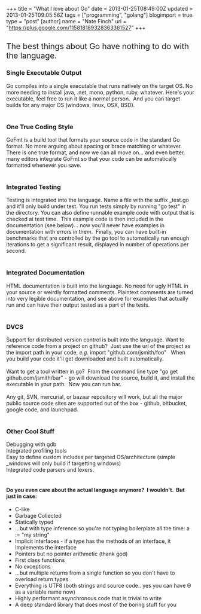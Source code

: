 +++
title = "What I love about Go"
date = 2013-01-25T08:49:00Z
updated = 2013-01-25T09:05:56Z
tags = ["programming", "golang"]
blogimport = true 
type = "post"
[author]
	name = "Nate Finch"
	uri = "https://plus.google.com/115818189328363361527"
+++

<h2><span style="font-weight: normal;">The best things about Go have nothing to do with the language.</span></h2><h3>Single Executable Output</h3>Go compiles into a single executable that runs natively on the target OS. No more needing to install java, .net, mono, python, ruby, whatever. Here's your executable, feel free to run it like a normal person. &nbsp;And you can target builds for any major OS (windows, linux, OSX, BSD).<br /><br /><h3>One True Coding Style</h3>GoFmt is a build tool that formats your source code in the standard Go format. No more arguing about spacing or brace matching or whatever. There is one true format, and now we can all move on... and even better, many editors integrate GoFmt so that your code can be automatically formatted whenever you save.<br /><br /><h3>Integrated Testing</h3>Testing is integrated into the language. Name a file with the suffix _test.go and it'll only build under test. You run tests simply by running "go test" in the directory. You can also define runnable example code with output that is checked at test time. &nbsp;This example code is then included in the documentation (see below)... now you'll never have examples in documentation with errors in them. &nbsp;Finally, you can have built-in benchmarks that are controlled by the go tool to automatically run enough iterations to get a significant result, displayed in number of operations per second.<br /><br /><h3>Integrated Documentation</h3>HTML documentation is built into the language. No need for ugly HTML in your source or weirdly formatted comments. Plaintext comments are turned into very legible documentation, and see above for examples that actually run and can have their output tested as a part of the tests.<br /><br /><h3>DVCS</h3>Support for distributed version control is built into the language. Want to reference code from a project on github? &nbsp;Just use the url of the project as the import path in your code, <i>e.g.</i> import "github.com/jsmith/foo" &nbsp; When you build your code it'll get downloaded and built automatically.<br /><br />Want to get a tool written in go? &nbsp;From the command line type "go get github.com/jsmith/bar" - go will download the source, build it, and install the executable in your path. &nbsp;Now you can run bar.<br /><br />Any git, SVN, mercurial, or bazaar repository will work, but all the major public source code sites are supported out of the box - github, bitbucket, google code, and launchpad.<br /><br /><h3>Other Cool Stuff</h3><div>Debugging with gdb<br />Integrated profiling tools<br />Easy to define custom includes per targeted OS/architecture (simple _windows will only build if targetting windows)<br />Integrated code parsers and lexers.</div><div><br /></div><h4>Do you even care about the actual language anymore? &nbsp;I wouldn't. &nbsp;But just in case:</h4><ul><li>C-like</li><li>Garbage Collected</li><li>Statically typed</li><li>...but with type inference so you're not typing boilerplate all the time: a := "my string"</li><li>Implicit interfaces - if a type has the methods of an interface, it implements the interface</li><li>Pointers but no pointer arithmetic (thank god)</li><li>First class functions</li><li>No exceptions</li><li>...but multiple returns from a single function so you don't have to overload return types</li><li>Everything is UTF8 (both strings and source code.. yes you can have Θ as a variable name now)</li><li>Highly performant asynchronous code that is trivial to write</li><li>A deep standard library that does most of the boring stuff for you</li></ul><div><br /></div>
